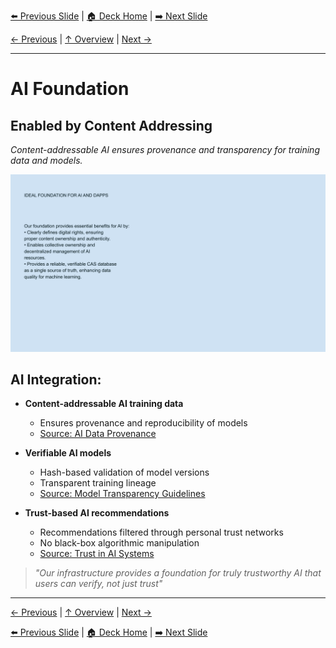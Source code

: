 <!-- Navigation Header -->
[⬅️ Previous Slide](slide14.md) | [🏠 Deck Home](../README.md) | [➡️ Next Slide](slide16.md)

[← Previous](slide14.md) | [↑ Overview](../README.md) | [Next →](slide16.md)

---

# AI Foundation

## Enabled by Content Addressing

*Content-addressable AI ensures provenance and transparency for training data and models.*

![AI Foundation](../images/slide15.png)


## AI Integration:

- **Content-addressable AI training data**
  - Ensures provenance and reproducibility of models
  - [Source: AI Data Provenance](https://hai.stanford.edu/news/ensuring-ai-systems-are-honest-or-know-when-theyre-not)

- **Verifiable AI models**
  - Hash-based validation of model versions
  - Transparent training lineage
  - [Source: Model Transparency Guidelines](https://arxiv.org/abs/2206.02848)

- **Trust-based AI recommendations**
  - Recommendations filtered through personal trust networks
  - No black-box algorithmic manipulation
  - [Source: Trust in AI Systems](https://www.science.org/doi/10.1126/science.aay3443)

> *"Our infrastructure provides a foundation for truly trustworthy AI that users can verify, not just trust"*



---

[← Previous](slide14.md) | [↑ Overview](../README.md) | [Next →](slide16.md)



<!-- Navigation Footer -->
[⬅️ Previous Slide](slide14.md) | [🏠 Deck Home](../README.md) | [➡️ Next Slide](slide16.md)